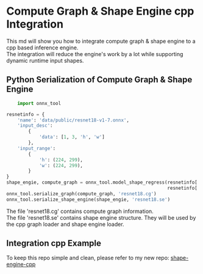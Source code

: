 # Compute Graph & Shape Engine cpp Integration

This md will show you how to integrate compute graph & shape engine to a cpp based inference engine.  
The integration will reduce the engine's work by a lot while supporting dynamic runtime input shapes.

## Python Serialization of Compute Graph & Shape Engine

~~~python
    import onnx_tool

resnetinfo = {
    'name': 'data/public/resnet18-v1-7.onnx',
    'input_desc':
        {
            'data': [1, 3, 'h', 'w']
        },
    'input_range':
        {
            'h': (224, 299),
            'w': (224, 299),
        }
}
shape_engie, compute_graph = onnx_tool.model_shape_regress(resnetinfo['name'], resnetinfo['input_desc'],
                                                           resnetinfo['input_range'])
onnx_tool.serialize_graph(compute_graph, 'resnet18.cg')
onnx_tool.serialize_shape_engine(shape_engie, 'resnet18.se')
~~~

The file 'resnet18.cg' contains compute graph information.  
The file 'resnet18.se' contains shape engine structure. They will be used by the cpp graph loader and shape engine
loader.

## Integration cpp Example

To keep this repo simple and clean, please refer to my new
repo: [shape-engine-cpp](https://github.com/ThanatosShinji/shape-engine-cpp.git)